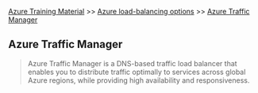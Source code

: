 [Azure Training Material](../index.md) >> [Azure load-balancing options](index.md) >> [Azure Traffic Manager](.)

## Azure Traffic Manager

>Azure Traffic Manager is a DNS-based traffic load balancer that enables you to distribute traffic optimally to services across global Azure regions, while providing high availability and responsiveness.

